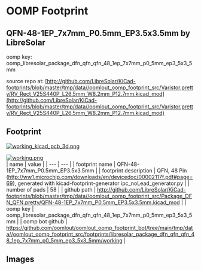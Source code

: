 # OOMP Footprint  
## QFN-48-1EP_7x7mm_P0.5mm_EP3.5x3.5mm  by LibreSolar  
  
oomp key: oomp_libresolar_package_dfn_qfn_qfn_48_1ep_7x7mm_p0_5mm_ep3_5x3_5mm  
  
source repo at: [http://github.com/LibreSolar/KiCad-footprints/blob/master/tmp/data//oomlout_oomp_footprint_src/Varistor.pretty/RV_Rect_V25S440P_L26.5mm_W8.2mm_P12.7mm.kicad_mod](http://github.com/LibreSolar/KiCad-footprints/blob/master/tmp/data//oomlout_oomp_footprint_src/Varistor.pretty/RV_Rect_V25S440P_L26.5mm_W8.2mm_P12.7mm.kicad_mod)  
## Footprint  
  
[![working_kicad_pcb_3d.png](working_kicad_pcb_3d_600.png)](working_kicad_pcb_3d.png)  
  
[![working.png](working_600.png)](working.png)  
| name | value | 
| --- | --- | 
| footprint name | QFN-48-1EP_7x7mm_P0.5mm_EP3.5x3.5mm | 
| footprint description | QFN, 48 Pin (http://ww1.microchip.com/downloads/en/devicedoc/00002117f.pdf#page=69), generated with kicad-footprint-generator ipc_noLead_generator.py | 
| number of pads | 58 | 
| github path | http://github.com/LibreSolar/KiCad-footprints/blob/master/tmp/data//oomlout_oomp_footprint_src/Package_DFN_QFN.pretty/QFN-48-1EP_7x7mm_P0.5mm_EP3.5x3.5mm.kicad_mod | 
| oomp key | oomp_libresolar_package_dfn_qfn_qfn_48_1ep_7x7mm_p0_5mm_ep3_5x3_5mm | 
| oomp bot github | https://github.com/oomlout/oomlout_oomp_footprint_bot/tree/main/tmp/data//oomlout_oomp_footprint_src/footprints/libresolar_package_dfn_qfn_qfn_48_1ep_7x7mm_p0_5mm_ep3_5x3_5mm/working | 
## Images  
